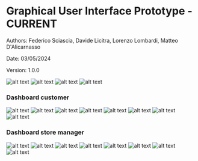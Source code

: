 # Graphical User Interface Prototype - CURRENT

Authors: Federico Sciascia, Davide Licitra, Lorenzo Lombardi, Matteo D'Alicarnasso

Date: 03/05/2024

Version: 1.0.0

![alt text](<resources/GUI v1/Login Page Customer.png>)
![alt text](<resources/GUI v1/Manage Users.png>) 
![alt text](<resources/GUI v1/Manage Users Elimina utente.png>) 
![alt text](<resources/GUI v1/Register Page Customer.png>)
### Dashboard customer
![alt text](<resources/GUI v1/Homepage Customer.png>)
![alt text](<resources/GUI v1/Profile Page Customer.png>) 
![alt text](<resources/GUI v1/Homepage Customer Aggiungi al carrello.png>)
![alt text](<resources/GUI v1/Cart History Page.png>)
![alt text](<resources/GUI v1/Cart Page Elimina carrello.png>)
![alt text](<resources/GUI v1/Cart Page.png>)
![alt text](<resources/GUI v1/Cart Page Rimuovi prodotto.png>) 
![alt text](<resources/GUI v1/Cart Page Checkout.png>) 
### Dashboard store manager
![alt text](<resources/GUI v1/Homepage Store Manager.png>)
![alt text](<resources/GUI v1/Homepage Store Manager Elimina prodotto.png>)
![alt text](<resources/GUI v1/Confirm Sales Page.png>)
![alt text](<resources/GUI v1/Confirm Sales Page Conferma vendita.png>) 
![alt text](<resources/GUI v1/New Arrival Page.png>) 
![alt text](<resources/GUI v1/New Arrival Page Conferma.png>) 
![alt text](<resources/GUI v1/New Product Page.png>) 
![alt text](<resources/GUI v1/New Product Page Conferma.png>) 

